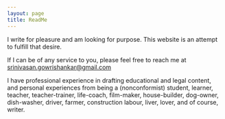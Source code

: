 ```yaml
---
layout: page
title: ReadMe
---
```


I write for pleasure and am looking for purpose.
This website is an attempt to fulfill that desire.

If I can be of any service to you, please feel free to reach me at srinivasan.gowrishankar@gmail.com

I have professional experience in drafting educational and legal content, and personal experiences from being a (nonconformist) student, learner, teacher, teacher-trainer, life-coach, film-maker, house-builder, dog-owner, dish-washer, driver, farmer, construction labour, liver, lover, and of course, writer.
